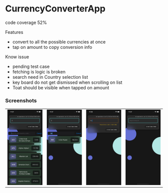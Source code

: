 # CurrencyConverterApp

code coverage 52%

Features 
- convert to all the possible currencies at once
- tap on amount to copy conversion info

Know issue
- pending test case
- fetching is logic is broken
- search need in Country selection list
- key board do not get dismissed when scrolling on list
- Toat should be visible when tapped on amount


### Screenshots
<table>
    <tr>
        <td>
            <img src = "screenShot\all_list.png" width = 200 alt = "Currency conversion">
        </td>
      <td>
            <img src = "screenShot\country_search.png" width = 200 alt = "Currency conversion">
        </td>
      <td>
            <img src = "screenShot\error handling.png" width = 200 alt = "Currency conversion">
        </td>
      <td>
            <img src = "screenShot\landing_screen.png" width = 200 alt = "Currency conversion">
        </td>
    </tr>
</table>
